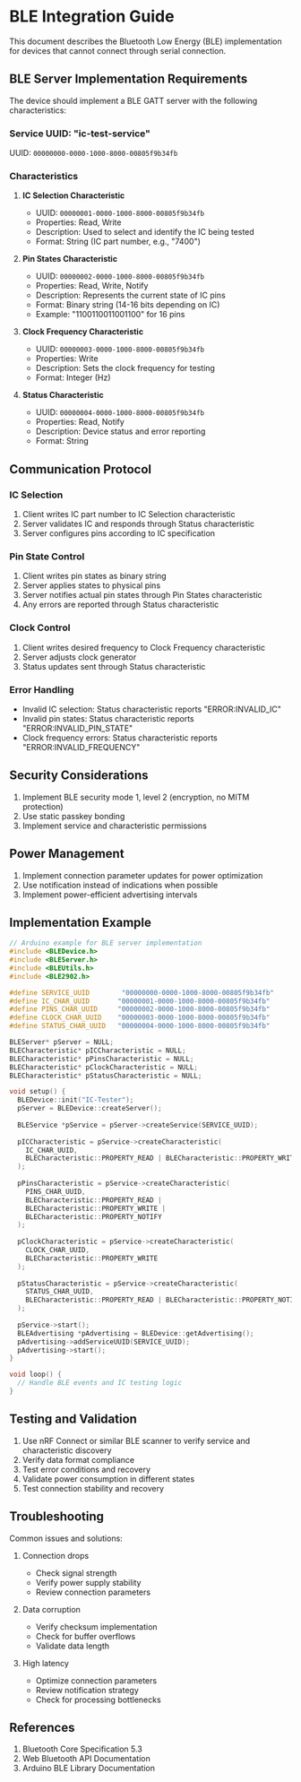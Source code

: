 # BLE Integration Guide

This document describes the Bluetooth Low Energy (BLE) implementation for devices that cannot connect through serial connection.

## BLE Server Implementation Requirements

The device should implement a BLE GATT server with the following characteristics:

### Service UUID: "ic-test-service"
UUID: `00000000-0000-1000-8000-00805f9b34fb`

### Characteristics

1. **IC Selection Characteristic**
   - UUID: `00000001-0000-1000-8000-00805f9b34fb`
   - Properties: Read, Write
   - Description: Used to select and identify the IC being tested
   - Format: String (IC part number, e.g., "7400")

2. **Pin States Characteristic**
   - UUID: `00000002-0000-1000-8000-00805f9b34fb`
   - Properties: Read, Write, Notify
   - Description: Represents the current state of IC pins
   - Format: Binary string (14-16 bits depending on IC)
   - Example: "1100110011001100" for 16 pins

3. **Clock Frequency Characteristic**
   - UUID: `00000003-0000-1000-8000-00805f9b34fb`
   - Properties: Write
   - Description: Sets the clock frequency for testing
   - Format: Integer (Hz)

4. **Status Characteristic**
   - UUID: `00000004-0000-1000-8000-00805f9b34fb`
   - Properties: Read, Notify
   - Description: Device status and error reporting
   - Format: String

## Communication Protocol

### IC Selection
1. Client writes IC part number to IC Selection characteristic
2. Server validates IC and responds through Status characteristic
3. Server configures pins according to IC specification

### Pin State Control
1. Client writes pin states as binary string
2. Server applies states to physical pins
3. Server notifies actual pin states through Pin States characteristic
4. Any errors are reported through Status characteristic

### Clock Control
1. Client writes desired frequency to Clock Frequency characteristic
2. Server adjusts clock generator
3. Status updates sent through Status characteristic

### Error Handling
- Invalid IC selection: Status characteristic reports "ERROR:INVALID_IC"
- Invalid pin states: Status characteristic reports "ERROR:INVALID_PIN_STATE"
- Clock frequency errors: Status characteristic reports "ERROR:INVALID_FREQUENCY"

## Security Considerations

1. Implement BLE security mode 1, level 2 (encryption, no MITM protection)
2. Use static passkey bonding
3. Implement service and characteristic permissions

## Power Management

1. Implement connection parameter updates for power optimization
2. Use notification instead of indications when possible
3. Implement power-efficient advertising intervals

## Implementation Example

```cpp
// Arduino example for BLE server implementation
#include <BLEDevice.h>
#include <BLEServer.h>
#include <BLEUtils.h>
#include <BLE2902.h>

#define SERVICE_UUID        "00000000-0000-1000-8000-00805f9b34fb"
#define IC_CHAR_UUID       "00000001-0000-1000-8000-00805f9b34fb"
#define PINS_CHAR_UUID     "00000002-0000-1000-8000-00805f9b34fb"
#define CLOCK_CHAR_UUID    "00000003-0000-1000-8000-00805f9b34fb"
#define STATUS_CHAR_UUID   "00000004-0000-1000-8000-00805f9b34fb"

BLEServer* pServer = NULL;
BLECharacteristic* pICCharacteristic = NULL;
BLECharacteristic* pPinsCharacteristic = NULL;
BLECharacteristic* pClockCharacteristic = NULL;
BLECharacteristic* pStatusCharacteristic = NULL;

void setup() {
  BLEDevice::init("IC-Tester");
  pServer = BLEDevice::createServer();
  
  BLEService *pService = pServer->createService(SERVICE_UUID);
  
  pICCharacteristic = pService->createCharacteristic(
    IC_CHAR_UUID,
    BLECharacteristic::PROPERTY_READ | BLECharacteristic::PROPERTY_WRITE
  );
  
  pPinsCharacteristic = pService->createCharacteristic(
    PINS_CHAR_UUID,
    BLECharacteristic::PROPERTY_READ | 
    BLECharacteristic::PROPERTY_WRITE | 
    BLECharacteristic::PROPERTY_NOTIFY
  );
  
  pClockCharacteristic = pService->createCharacteristic(
    CLOCK_CHAR_UUID,
    BLECharacteristic::PROPERTY_WRITE
  );
  
  pStatusCharacteristic = pService->createCharacteristic(
    STATUS_CHAR_UUID,
    BLECharacteristic::PROPERTY_READ | BLECharacteristic::PROPERTY_NOTIFY
  );
  
  pService->start();
  BLEAdvertising *pAdvertising = BLEDevice::getAdvertising();
  pAdvertising->addServiceUUID(SERVICE_UUID);
  pAdvertising->start();
}

void loop() {
  // Handle BLE events and IC testing logic
}
```

## Testing and Validation

1. Use nRF Connect or similar BLE scanner to verify service and characteristic discovery
2. Verify data format compliance
3. Test error conditions and recovery
4. Validate power consumption in different states
5. Test connection stability and recovery

## Troubleshooting

Common issues and solutions:

1. Connection drops
   - Check signal strength
   - Verify power supply stability
   - Review connection parameters

2. Data corruption
   - Verify checksum implementation
   - Check for buffer overflows
   - Validate data length

3. High latency
   - Optimize connection parameters
   - Review notification strategy
   - Check for processing bottlenecks

## References

1. Bluetooth Core Specification 5.3
2. Web Bluetooth API Documentation
3. Arduino BLE Library Documentation